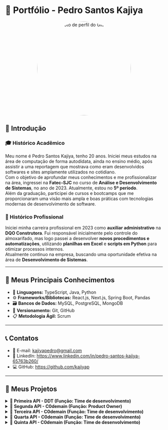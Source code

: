 # 📁 Portfólio - Pedro Santos Kajiya

<p align="center">
  <img src="https://github.com/kajiyap.png" width="300" height="300" style="border-radius: 50%;" alt="Foto de perfil do GitHub">
</p>


## 👋 Introdução

### 🎓 Histórico Acadêmico  
Meu nome é Pedro Santos Kajiya, tenho 20 anos. Iniciei meus estudos na área de computação de forma autodidata, ainda no ensino médio, após assistir a uma reportagem que mostrava como eram desenvolvidos softwares e sites amplamente utilizados no cotidiano.  
Com o objetivo de aprofundar meus conhecimentos e me profissionalizar na área, ingressei na **Fatec-SJC** no curso de **Análise e Desenvolvimento de Sistemas**, no ano de 2023. Atualmente, estou no **5º período**.  
Além da graduação, participei de cursos e bootcamps que me proporcionaram uma visão mais ampla e boas práticas com tecnologias modernas de desenvolvimento de software.

### 💼 Histórico Profissional  
Iniciei minha carreira profissional em 2023 como **auxiliar administrativo** na **DQO Construtora**. Fui responsável inicialmente pelo controle do almoxarifado, mas logo passei a desenvolver **novos procedimentos e automatizações**, utilizando **planilhas em Excel** e **scripts em Python** para otimizar processos internos.  
Atualmente continuo na empresa, buscando uma oportunidade efetiva na área de **Desenvolvimento de Sistemas**.

---

## 🚀 Meus Principais Conhecimentos

- 🧠 **Linguagens:** TypeScript, Java, Python  
- ⚙️ **Frameworks/Bibliotecas:** React.js, Next.js, Spring Boot, Pandas  
- 🗃️ **Bancos de Dados:** MySQL, PostgreSQL, MongoDB  
- 🔧 **Versionamento:** Git, GitHub  
- 📋 **Metodologia Ágil:** Scrum

---

## 📞 Contatos

- 📧 E-mail: kajiyapedro@gmail.com  
- 🔗 LinkedIn: https://www.linkedin.com/in/pedro-santos-kajiya-65763b260/
- 💻 GitHub: https://github.com/kajiyap

---

## 📝 Meus Projetos

<details><summary>📌 <strong>Primeira API - DDT (Função: Time de desenvolvimento)</strong></summary>

---

### 🔥 Projeto da Empresa Interna - FATEC

🔗 Código-fonte e documentação: [GitHub](https://github.com/erickhoawata/DDT-1-Sem.git)
👨‍🏫 **Professor P2:** Antônio Egydio São Thiago Graça
👨‍🏫 **Professor M2:** Jean Carlos Lourenço Costa

---

### ❗ Problema

Sempre que um novo colaborador é contratado e não possui familiaridade com o **Método Scrum**, um funcionário experiente precisa interromper suas tarefas para explicar os conceitos. Isso gera perda de produtividade e sobrecarga para a equipe.

---

### 💡 Solução

Desenvolvemos uma **plataforma web interativa** que ensina os fundamentos e práticas do Scrum de forma prática, acessível e dinâmica.

#### Funcionalidades:

* 📚 **Conteúdos didáticos** com exemplos e fluxos explicativos
* 🧩 **Simulações interativas** dos papéis e cerimônias do Scrum
* 🎥 **Vídeos explicativos** produzidos pela equipe
* 🧭 **Trilhas de aprendizado personalizadas** para diferentes perfis
* 📊 **Tabela interativa de avaliação baseada no método PACER (FATEC-SJC)**
* 🧠 **Sistema de avaliação do conhecimento**

---

### 💻 Tecnologias Utilizadas

| Tecnologia    | Principal Uso                                                                              |
| ------------- | ------------------------------------------------------------------------------------------ |
| **HTML**      | Estruturação das páginas da aplicação web.                                                 |
| **CSS**       | Estilização das interfaces, garantindo um design agradável e responsivo.                   |
| **Bootstrap** | Criação de interfaces responsivas de forma rápida, com componentes pré-definidos.          |
| **Python**    | Desenvolvimento da lógica de backend, manipulação de dados e regras de negócio.            |
| **Flask**     | Framework web usado para criação das rotas, APIs e renderização de páginas dinâmicas.      |
| **Trello**    | Gerenciamento de tarefas, acompanhamento de sprints e organização do fluxo de trabalho.    |
| **Figma**     | Criação de protótipos navegáveis e definição do layout das telas antes do desenvolvimento. |
| **Canva**     | Criação de elementos gráficos, como ícones, banners e materiais visuais da plataforma.     |
| **VS Code**   | Ambiente de desenvolvimento utilizado para codificação e testes.                           |
| **GitHub**    | Versionamento do código, controle de branches e colaboração em equipe.                     |

---

### 👨‍💻 Minhas Contribuições

* Desenvolvimento de **interfaces web responsivas** para as páginas que explicam os papéis, eventos e artefatos do Scrum.
* Criação de uma **tabela interativa baseada no método PACER**, utilizando HTML, CSS e lógica Python no backend.
* Suporte nas **etapas finais**, com foco na usabilidade, testes e ajustes da plataforma.
* Participação ativa nas **reuniões de planejamento**, definindo prioridades e soluções técnicas com a equipe.

---

### 🛠️ Hard Skills

| Habilidade         | Nível de Proficiência                                                                                     |
| ------------------ | --------------------------------------------------------------------------------------------------------- |
| **HTML e CSS**     | Intermediário (capacidade de criar layouts responsivos e estilizações detalhadas)                         |
| **Bootstrap**      | Intermediário (uso eficiente de componentes e grids para acelerar o desenvolvimento)                      |
| **Python (Flask)** | Básico-Intermediário (criação de rotas, integração de backend com frontend, manipulação de dados simples) |
| **Figma e Canva**  | Intermediário (criação de protótipos navegáveis e materiais gráficos)                                     |
| **GitHub**         | Intermediário (versionamento, criação de branches, pull requests e resolução de conflitos simples)        |
| **Trello**         | Intermediário (gerenciamento de tarefas, organização de sprints e acompanhamento do progresso)            |

---

### 🤝 Soft Skills (com exemplos práticos)

* **Comunicação Eficaz:** Durante as reuniões semanais, fui responsável por apresentar o andamento da interface da tabela PACER, esclarecendo dúvidas tanto da equipe quanto dos professores.
* **Trabalho em Equipe:** Colaborei diretamente com colegas que estavam aprendendo Python, explicando conceitos básicos de rotas no Flask e ajudando na integração frontend-backend.
* **Autonomia:** Assumi a responsabilidade de desenvolver toda a lógica da tabela PACER, estudando conceitos de Flask de forma autodidata e aplicando-os no projeto.
* **Adaptabilidade:** Quando enfrentamos limitações com alguns componentes do Bootstrap, rapidamente busquei alternativas utilizando CSS personalizado para atender às necessidades da interface.
* **Proatividade:** Além das tarefas atribuídas, tomei a iniciativa de revisar e ajustar pequenas inconsistências visuais nas telas criadas por outros membros, garantindo uma maior padronização na interface.

---

</details>

<details><summary>📌 <strong>Segunda API - C0demain (Função: Product Owner)</strong></summary>

---

## 🤖 Projeto Parrot AI — Chatbot com LangChain em Java

🔗 Código-fonte e documentação: [GitHub](https://github.com/C0demain/ParrotAI.git)
👨‍🏫 **Professor P2:** Giuliano Araujo Bertoti
👨‍🏫 **Professor M2:** Claudio Etelvino de Lima

---

### ❗ Problema

Empresas frequentemente lidam com grandes volumes de documentos e informações. Localizar dados específicos nesses arquivos pode ser um processo demorado e ineficiente. A proposta do projeto é desenvolver uma solução que permita consultar e extrair informações de forma rápida e precisa a partir de arquivos, utilizando um chatbot inteligente.

---

### 💡 Solução

Criamos o **Parrot AI**, um chatbot desktop desenvolvido em **Java** utilizando a biblioteca **LangChain4j**, capaz de:

* 🧠 **Interpretar o conteúdo de arquivos** carregados pelo usuário.
* 💬 **Responder perguntas complexas** com base nesses arquivos.
* 🗂️ Facilitar o acesso a informações específicas de forma rápida, prática e inteligente.

O sistema é **desktop**, com uma interface simples e intuitiva, além de contar com um **cadastro de usuários** para controle de acesso.

---

### 🔥 Tecnologias Utilizadas

| Tecnologia       | Principal Uso                                                                                             |
| ---------------- | --------------------------------------------------------------------------------------------------------- |
| **Java (Swing)** | Desenvolvimento da interface gráfica da aplicação desktop.                                                |
| **LangChain4j**  | Biblioteca responsável por conectar o chatbot a modelos de linguagem e interpretar os dados dos arquivos. |
| **MySQL**        | Armazenamento de dados dos usuários, histórico e configurações do sistema.                                |
| **Gradle**       | Gerenciamento de dependências e automação de build do projeto.                                            |

---

### 🛠️ Ferramentas

| Ferramenta             | Uso                                                                        |
| ---------------------- | -------------------------------------------------------------------------- |
| **Eclipse**            | Ambiente de desenvolvimento para codificação e testes.                     |
| **Trello**             | Gerenciamento das sprints, backlog e acompanhamento das tarefas.           |
| **Figma**              | Criação de protótipos da interface desktop para alinhamento com o cliente. |
| **Canva**              | Criação de apresentações visuais e materiais gráficos para apresentação.   |
| **Excel e PowerPoint** | Suporte na documentação, relatórios e apresentações do projeto.            |
| **GitHub**             | Controle de versão e documentação colaborativa do código.                  |

---

### 👨‍💻 Minhas Contribuições (Product Owner)

* 💼 **Planejamento e condução das Sprints**, garantindo que as tarefas fossem organizadas de acordo com as prioridades do cliente.
* 🗣️ **Intermediação entre cliente e equipe de desenvolvimento**, traduzindo as demandas do cliente para requisitos técnicos claros e objetivos.
* 🔍 **Validação das entregas**, conferindo se o que foi desenvolvido realmente atendia às necessidades e expectativas do cliente.
* 📝 **Acompanhamento constante das tarefas no Trello**, ajustando prazos e prioridades conforme necessário.
* 🤝 Atuei como facilitador nos **diálogos semanais com o cliente**, promovendo uma comunicação eficiente entre as partes envolvidas.

---

### 🛠️ Hard Skills

| Habilidade                                   | Nível de Proficiência                                                                           |
| -------------------------------------------- | ----------------------------------------------------------------------------------------------- |
| **Gerenciamento de Projetos (Scrum/Trello)** | Intermediário (planejamento de sprints, backlog, acompanhamento e ajustes de tarefas)           |
| **Documentação em Figma e Canva**            | Intermediário (criação de protótipos e apresentações visuais para entendimento dos requisitos)  |
| **Uso de GitHub**                            | Intermediário (acompanhar versionamento, revisar alterações e garantir integridade dos commits) |
| **Análise de Requisitos**                    | Intermediário (tradução das demandas do cliente para especificações técnicas para a equipe)     |

---

### 🤝 Soft Skills (com exemplos práticos)

* **Comunicação Eficaz:** Participei ativamente das reuniões com o cliente, coletando feedbacks e esclarecendo dúvidas tanto do lado do cliente quanto do time técnico. Exemplo: Quando o cliente solicitou ajustes na interface, consegui entender exatamente sua dor e traduzi-la em requisitos claros para os desenvolvedores.
* **Organização:** Gerenciei o Trello de forma eficiente, criando checklists detalhados, definindo responsáveis e prazos claros, o que facilitou o andamento das sprints.
* **Criatividade:** Ao receber demandas subjetivas, como “tornar o sistema mais intuitivo”, propus soluções visuais e melhorias na interface (baseadas nos protótipos do Figma) que atenderam às expectativas do cliente e foram bem recebidas.
* **Empatia e Escuta Ativa:** Durante as reuniões, mantive o foco em compreender não apenas o que o cliente queria, mas **por que** ele precisava, o que me ajudou a priorizar funcionalidades que realmente entregariam valor.
* **Liderança Colaborativa:** Embora não atuasse diretamente no código, incentivei a equipe a buscar soluções, tirei dúvidas sobre o que era mais relevante para o cliente e ajudei na definição de prioridades de cada sprint.

---

</details>

<details><summary>📌 <strong>Terceira API - C0demain (Função: Time de desenvolvimento)</strong></summary>
---

## 📊 Projeto Sales Dash — Dashboard de Comissões de Vendas

🔗 Código-fonte e documentação: [GitHub](https://github.com/C0demain/sales-dash.git)
👨‍🏫 **Professor P2:** Fernando Masanori Ashikaga
👨‍🏫 **Professor M2:** Claudio Etelvino de Lima
🤝 **Parceria:** Pro4Tech

---

### ❗ Problema

Empresas que trabalham com vendas frequentemente enfrentam desafios na **gestão de comissões**, especialmente quando existem múltiplos tipos de vendas e regras de remuneração diferentes. O controle manual desses cálculos pode gerar erros, retrabalho e perda de produtividade.

---

### 💡 Solução

Desenvolvemos o **Sales Dash**, uma plataforma web que permite:

* 📥 **Upload de vendas** de forma simples e rápida.
* 📊 **Cálculo automático das comissões**, considerando os diferentes tipos de vendas:

  * Produto novo para novo cliente
  * Produto antigo para novo cliente
  * Produto novo para cliente antigo
  * Produto antigo para cliente antigo
* 📈 **Dashboard interativo**, com visualização de:

  * Dados de vendas
  * Ranking de vendedores
  * Desempenho de produtos
  * Filtros por período, vendedor e produto
* 🔍 **Análise detalhada com gráficos e tabelas editáveis**, facilitando tomadas de decisão estratégicas.

---

### 🔥 Tecnologias Utilizadas

| Tecnologia             | Principal Uso                                                                                  |
| ---------------------- | ---------------------------------------------------------------------------------------------- |
| **Node.js (API)**      | Back-end responsável por gerenciar dados de vendas, vendedores e regras de comissão.           |
| **React + TypeScript** | Front-end, responsável pela interface da dashboard e pela interação dos usuários com os dados. |
| **PostgreSQL**         | Banco de dados relacional para armazenamento de vendas, comissões e cadastros.                 |
| **Postman**            | Testes de API e documentação das rotas.                                                        |

---

### 🛠️ Ferramentas

| Ferramenta | Uso                                                                                     |
| ---------- | --------------------------------------------------------------------------------------- |
| **Trello** | Gestão ágil de tarefas, planejamento de sprints e acompanhamento do progresso.          |
| **Figma**  | Prototipação da interface e definição da experiência do usuário (UI/UX).                |
| **Excel**  | Auxílio na organização de regras de comissão, testes manuais e relatórios preliminares. |
| **GitHub** | Controle de versão, colaboração no desenvolvimento e hospedagem do código.              |

---

### 🔄 Metodologia Ágil — Scrum

| Evento/Artefato          | Aplicação no Projeto                                                                                  |
| ------------------------ | ----------------------------------------------------------------------------------------------------- |
| **Product Backlog**      | Listagem e priorização dos requisitos, funcionalidades e melhorias, organizada pelo Product Owner.    |
| **Sprint Backlog**       | Seleção dos itens a serem desenvolvidos em cada sprint, definidos pela equipe de desenvolvimento.     |
| **Daily Scrum**          | Reuniões rápidas diárias para alinhamento e acompanhamento do progresso.                              |
| **Sprint Review**        | Apresentação dos incrementos desenvolvidos para o cliente (Pro4Tech), coleta de feedback e ajustes.   |
| **Sprint Retrospective** | Avaliação do que funcionou, do que pode melhorar e planejamento de melhorias para os próximos ciclos. |
| **Incremento**           | A cada sprint, entregamos uma versão funcional e testada da dashboard, com melhorias progressivas.    |

---

### 🏆 Minhas Contribuições (Desenvolvedor Front-End)

* 🖥️ **Desenvolvimento da página Home (Dashboard)**, principal tela do sistema.
* 🔗 **Integração com a API**, através da criação de requisições para busca de dados de vendas, vendedores, produtos e regras de comissão.
* 🎯 **Criação de filtros dinâmicos**, permitindo ao usuário consultar dados por:

  * Período (data)
  * Vendedor
  * Produto
* 📊 **Desenvolvimento dos gráficos e tabelas**, trazendo uma visão clara dos principais indicadores:

  * Rankings de vendedores
  * Desempenho de produtos
  * Volume de vendas por período
* 🎨 **Estilização focada em UI/UX**, garantindo uma interface intuitiva, limpa, responsiva e agradável visualmente.
* 🏗️ **Organização dos dados recebidos da API**, transformando os dados brutos em informações facilmente compreensíveis na interface.

---

### 🛠️ Hard Skills

| Habilidade                                                        | Nível de Proficiência                                                                   |
| ----------------------------------------------------------------- | --------------------------------------------------------------------------------------- |
| **React + TypeScript**                                            | Intermediário (componentização, hooks, consumo de API, manipulação de estado e props)   |
| **Consumo de APIs (REST)**                                        | Intermediário (requisições GET, POST, PUT, DELETE, tratamento de erros, loading states) |
| **Manipulação de dados no Front-End**                             | Intermediário (filtragem, ordenação e formatação de dados para dashboards)              |
| **Estilização (CSS, Styled Components, Tailwind ou equivalente)** | Intermediário (layouts responsivos, UI/UX agradável e consistente)                      |
| **Versionamento com Git e GitHub**                                | Intermediário (criação de branches, commits, pull requests e resolução de conflitos)    |

---

### 🤝 Soft Skills (com exemplos práticos)

* **Comunicação:** Participei ativamente das Daily Scrums e das revisões de sprint, compartilhando os desafios encontrados no desenvolvimento e alinhando constantemente as expectativas.
* **Organização:** Estruturei meu código de forma clara e modular, o que facilitou tanto a manutenção quanto a evolução do projeto, além de gerenciar bem minhas tarefas no Trello.
* **Colaboração:** Trabalhei de forma próxima com os colegas do back-end, garantindo que as integrações API funcionassem corretamente, e também com o time de UI/UX, implementando o design proposto no Figma.
* **Resolução de Problemas:** Durante o desenvolvimento do dashboard, enfrentei desafios na organização dos filtros e na manipulação dos dados retornados da API. Resolvi esses problemas criando funções específicas para tratamento e formatação dos dados, garantindo que os gráficos e tabelas exibissem informações corretas.
* **Foco em Experiência do Usuário:** Priorizei uma interface limpa, objetiva e responsiva, pensando sempre na melhor experiência possível para o usuário final, tornando a navegação fácil e intuitiva.

---

</details>

<details><summary>📌 <strong>Quarta API - C0demain (Função: Time de desenvolvimento)</strong></summary>

---

## 🔧 Projeto Logflow — Gestão de Ordens de Serviço

🔗 Código-fonte e documentação: [GitHub](https://github.com/C0demain/logflow.git)
👨‍🏫 **Professor P2:** Juliana Forin Pasquini Martinez
👨‍🏫 **Professor M2:** Fabiano Sabha Walczak
🤝 **Parceria:** JJM Log

---

### ❗ Problema

A empresa **JJM Log** enfrentava dificuldades na **gestão das ordens de serviço**, especialmente no acompanhamento das etapas dos processos internos, controle de documentos, roteirização de viagens e comunicação entre os setores. O controle manual causava atrasos, falhas na comunicação e perda de produtividade.

---

### 💡 Solução

Desenvolvemos o **Logflow**, uma plataforma web que permite:

* 🔄 **Acompanhamento das ordens de serviço**, com visualização das etapas, status e tarefas.
* 🔗 **Portal do colaborador**, onde cada funcionário acessa seus documentos (holerites, atestados, etc.), tarefas e ordens.
* 📊 **Dashboard com indicadores**, apresentando dados de desempenho dos setores (operacional, financeiro e comercial).
* 📁 **Gestão de arquivos**, com base de documentos e arquivos internos organizados por setor.
* 🚚 **Roteirização inteligente**, otimizando o planejamento de viagens com base na localização dos veículos e agentes.
* 📅 **Agenda de tarefas e compromissos**, vinculada às ordens de serviço.
* 💬 **Chat interno**, facilitando a comunicação dos funcionários dentro da empresa.

---

### 🔥 Tecnologias Utilizadas

| Tecnologia           | Principal Uso                                                                           |
| -------------------- | --------------------------------------------------------------------------------------- |
| **NestJS (Node.js)** | Back-end com APIs REST, responsável pelas regras de negócio e acesso ao banco de dados. |
| **React + Next.js**  | Front-end, interface web do sistema.                                                    |
| **TypeScript**       | Tipagem segura e robustez no desenvolvimento front-end e back-end.                      |
| **PostgreSQL**       | Banco de dados relacional.                                                              |
| **Swagger**          | Documentação da API.                                                                    |
| **Docker**           | Containers para padronizar o ambiente de desenvolvimento e deploy.                      |

---

### 🛠️ Ferramentas

| Ferramenta  | Uso                                                                            |
| ----------- | ------------------------------------------------------------------------------ |
| **Trello**  | Gestão ágil de tarefas, planejamento de sprints e acompanhamento do progresso. |
| **Figma**   | Prototipação da interface e definição da experiência do usuário (UI/UX).       |
| **Postman** | Testes e validação das APIs.                                                   |
| **GitHub**  | Versionamento de código, organização das branches e colaboração em equipe.     |

---

### 🔄 Metodologia Ágil — Scrum

| Evento/Artefato          | Aplicação no Projeto                                                                         |
| ------------------------ | -------------------------------------------------------------------------------------------- |
| **Product Backlog**      | Lista priorizada dos requisitos e funcionalidades.                                           |
| **Sprint Backlog**       | Seleção das tarefas que seriam entregues a cada sprint.                                      |
| **Daily Scrum**          | Reuniões diárias para alinhamento e acompanhamento dos desafios e progresso.                 |
| **Sprint Review**        | Apresentação dos resultados ao cliente (JJM Log) e coleta de feedback.                       |
| **Sprint Retrospective** | Discussão sobre pontos fortes, dificuldades e melhorias para os próximos ciclos.             |
| **Incremento**           | Entregas contínuas com versões testadas e funcionando, evoluindo o sistema progressivamente. |

---

### 🏆 Minhas Contribuições (Desenvolvedor Front-End)

* 🖥️ **Desenvolvimento da tela de gestão das ordens de serviço**, principal funcionalidade do sistema.
* 🔗 **Integração com a API**, realizando chamadas para busca, criação, atualização e exclusão de ordens e tarefas.
* 🎯 **Implementação da tela de detalhamento de ordens**, mostrando:

  * Status das etapas
  * Lista de tarefas com prazos, responsáveis, custos e descrições
  * Histórico de movimentações da ordem
* 📊 **Criação de filtros dinâmicos**, permitindo busca por:

  * Status da ordem
  * Responsável ou setor
  * Período de execução
* 🎨 **Desenvolvimento da interface com foco em UX**, tornando as telas responsivas, intuitivas e agradáveis.
* 🏗️ **Organização e tratamento dos dados da API**, transformando os dados brutos em informações bem estruturadas na interface.

---

### 🛠️ Hard Skills

| Habilidade                              | Nível de Proficiência                                                               |
| --------------------------------------- | ----------------------------------------------------------------------------------- |
| **React + Next.js + TypeScript**        | Intermediário (componentização, hooks, roteamento dinâmico e integração com APIs)   |
| **Consumo de APIs (REST)**              | Intermediário (requisições, tratamento de erros, loading e estados da interface)    |
| **Manipulação de dados no Front-End**   | Intermediário (filtros, paginação, ordenação e formatação para dashboards e listas) |
| **Estilização (TailwindCSS + DaisyUI)** | Intermediário (layouts responsivos, design limpo, foco em usabilidade)              |
| **Versionamento com Git e GitHub**      | Intermediário (branches, commits, pull requests, merge e resolução de conflitos)    |

---

### 🤝 Soft Skills (com exemplos práticos)

* **Comunicação:** Participei ativamente das dailies e revisões, alinhando o desenvolvimento com o time e o cliente.
* **Organização:** Mantive meu código limpo, modularizado e alinhado ao design do Figma, além de gerenciar bem minhas tarefas no Trello.
* **Colaboração:** Trabalhei diretamente com o back-end para alinhar o funcionamento da API e com o time de design para garantir a fidelidade visual.
* **Resolução de Problemas:** Criei soluções para tratar os dados vindos da API e resolver desafios como filtros complexos e atualização em tempo real das ordens.
* **Foco no Usuário:** Garanti uma navegação fluida e uma interface intuitiva, que facilita o acompanhamento das ordens pelos colaboradores da empresa.

---

</details>

<details><summary>📌 <strong>Quinta API - C0demain (Função: Time de desenvolvimento)</strong></summary>

---

## 💸 Projeto RefundMe — Sistema de Reembolso Corporativo

🔗 Código-fonte e documentação: [GitHub](https://github.com/C0demain/refundme.git)
👨‍🏫 **Professor P2:** Gerson da Penha Neto  
👨‍🏫 **Professor M2:** Ronaldo Emerick Santos
🤝 **Parceria:** GSW Software

---

## ❗ Problema

Empresas que operam com projetos e equipes externas frequentemente enfrentam dificuldades na **gestão de solicitações de reembolso**, especialmente quando precisam controlar despesas, limites por projeto e aprovações de forma manual ou descentralizada. Esse processo, quando não automatizado, gera atrasos, erros e retrabalho tanto para os funcionários quanto para os gestores.

---

## 💡 Solução

Desenvolvemos o **RefundMe**, um sistema completo e escalável que permite:

* 📲 **Funcionários** realizarem o cadastro de solicitações de reembolso, anexarem comprovantes e acompanharem o status em tempo real.
* 🧑‍💼 **Administradores** controlarem solicitações, aprovarem ou rejeitarem despesas e gerenciarem projetos, usuários e centros de custo através de um painel web.
* ☁️ Uma **API robusta em NestJS**, que conecta todo o ecossistema com autenticação segura, armazenamento em nuvem e deploy escalável.

O projeto foi pensado para atender tanto ao lado operacional (funcionários) quanto ao gerencial (administração), entregando uma solução eficiente e intuitiva.

---

### 🔥 Tecnologias Utilizadas

| Tecnologia              | Principal Uso                                                               |
| ----------------------- | --------------------------------------------------------------------------- |
| **NestJS + TypeScript** | Backend: API REST robusta, autenticação, armazenamento e lógica de negócio. |
| **MongoDB + Mongoose**  | Banco de dados não relacional, hospedado no MongoDB Atlas.                  |
| **Next.js + React**     | Front-end web (Backoffice) para administradores.                            |
| **React Native + Expo** | Aplicativo mobile para funcionários (removido na última sprint).            |
| **AWS S3 e EC2**        | Armazenamento de imagens (comprovantes) e hospedagem da API.                |
| **Postman + Swagger**   | Testes e documentação da API.                                               |

---

### 🛠️ Ferramentas

| Ferramenta          | Uso                                                                              |
| ------------------- | -------------------------------------------------------------------------------- |
| **Trello**          | Organização das sprints e acompanhamento do progresso.                           |
| **GitHub Projects** | Gestão de backlog, tarefas e versionamento do projeto em repositórios separados. |
| **Figma**           | Design das interfaces e experiência do usuário (UI/UX).                          |
| **Canva**           | Criação de materiais visuais para apresentações e documentação.                  |

---

### 🔄 Metodologia Ágil — Scrum

| Evento/Artefato          | Aplicação no Projeto                                                                        |
| ------------------------ | ------------------------------------------------------------------------------------------- |
| **Product Backlog**      | Listagem e priorização dos requisitos, funcionalidades e melhorias.                         |
| **Sprint Backlog**       | Seleção dos itens a serem desenvolvidos em cada sprint.                                     |
| **Daily Scrum**          | Reuniões rápidas para alinhamento diário do time.                                           |
| **Sprint Review**        | Apresentação dos incrementos desenvolvidos para a empresa GSW, com coleta de feedback.      |
| **Sprint Retrospective** | Análise dos pontos fortes, desafios e definição de melhorias para os próximos ciclos.       |
| **Incremento**           | Entregas progressivas, incluindo o backoffice web funcional e a API totalmente operacional. |

---

### 🏆 Minhas Contribuições (Desenvolvedor Fullstack)

* 🏗️ **Desenvolvimento do módulo de Projetos**, tanto na aplicação web (Next.js) quanto no mobile (React Native) — posteriormente removido no mobile por decisão do time.
* 🧑‍💻 **Funcionalidades desenvolvidas para o painel de Projetos:**

  * 📄 **Cadastro, edição, listagem e exclusão de projetos**.
  * 🔍 **Criação de painel individual de cada projeto**, exibindo:

    * 📑 Suas solicitações de reembolso.
    * 👥 Seus usuários vinculados.
    * 💰 Dados e limites financeiros do projeto.
* 🔗 **Integração total com a API NestJS**, garantindo comunicação eficiente e segura entre front-end e back-end.
* 🖥️ **Implementação de tabelas dinâmicas, filtros e navegação intuitiva** na interface web.
* 🎨 **Cuidados com UI/UX**, aplicando padrões consistentes de design, responsividade e acessibilidade.
* 🧠 **Ajuste e mapeamento dos dados recebidos da API**, transformando-os em informações organizadas e úteis na interface administrativa.

---

### 🛠️ Hard Skills

| Habilidade                                                | Nível de Proficiência                                                                    |
| --------------------------------------------------------- | ---------------------------------------------------------------------------------------- |
| **Next.js + React + TypeScript**                          | Intermediário (componentização, roteamento, hooks, consumo de API, manipulação de dados) |
| **React Native + Expo**                                   | Intermediário (componentização, navegação, consumo de API, validação de dados)           |
| **NestJS + TypeScript (API)**                             | Intermediário (CRUD, autenticação JWT, uploads, conexão com MongoDB, deploy na AWS)      |
| **MongoDB + Mongoose**                                    | Intermediário (modelagem de dados, relações, queries)                                    |
| **Consumo e desenvolvimento de APIs REST**                | Intermediário (requisições, tratamento de respostas, loading, erros)                     |
| **Estilização (Chakra UI, TailwindCSS, Gluestack UI)**    | Intermediário (design responsivo, acessível e alinhado às boas práticas de UI/UX)        |
| **Versionamento com Git e GitHub (Monorepo e Multirepo)** | Intermediário (criação de branches, commits, PRs, resolução de conflitos)                |

---

### 🤝 Soft Skills (com exemplos práticos)

* **Comunicação:** Participei ativamente das reuniões com o time e com a GSW, esclarecendo dúvidas, levantando melhorias e alinhando entregas.
* **Organização:** Modelei e documentei o módulo de Projetos, mantendo código limpo, organizado e facilmente escalável.
* **Colaboração:** Trabalhei de forma integrada com as equipes de front e back-end, garantindo que o fluxo de dados entre API e interface funcionasse perfeitamente.
* **Resolução de Problemas:** Ao implementar o painel de Projetos, enfrentei desafios na agregação dos dados (solicitações, usuários e limites), solucionados com ajustes na modelagem do banco e na API.
* **Flexibilidade e Adaptação:** Na última sprint, com a decisão de remover o módulo de Projetos do mobile, reestruturei rapidamente meu foco para fortalecer e aprimorar a versão web.

---

</details>
